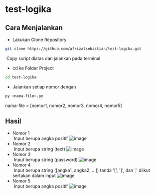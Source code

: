 # test-logika

## Cara Menjalankan <br/>
- Lakukan Clone Repository
```bash 
git clone https://github.com/afrizalsebastian/test-logika.git 
```
&nbsp;Copy script diatas dan jalankan pada terminal <br/>
- cd ke Folder Project
```bash 
cd test-logika
```
- Jalankan setiap nomor dengan
```bash 
py <nama-file>.py
```
nama-file = [nomor1, nomor2, nomor3, nomor4, nomor5]


## Hasil
- Nomor 1 <br/>
&nbsp;Input berupa angka positif
![image](https://user-images.githubusercontent.com/82313717/201459366-6fe7682e-0108-4839-88b0-f08df9e7b589.png)
- Nomor 2 <br/>
&nbsp;Input berupa string (text)
![image](https://user-images.githubusercontent.com/82313717/201461005-ce8084e3-40d0-4827-9c70-7907b5363e54.png)
- Nomor 3 <br/>
&nbsp;Input berupa string (password)
![image](https://user-images.githubusercontent.com/82313717/201461055-d932005e-73ee-4c63-ad3b-4421e3328bfb.png)
- Nomor 4 <br/>
&nbsp;Input berupa string ([angka1, angka2, ...]) tanda '[', ']', dan ',' diikut sertakan dalam input
![image](https://user-images.githubusercontent.com/82313717/201461172-e44c8f00-52b0-43f8-bf90-8b97288d5a3f.png)
- Nomor 5 <br/>
&nbsp;Input berupa angka positif
![image](https://user-images.githubusercontent.com/82313717/201461234-740fda63-c30e-4c9c-b164-e86e541934d4.png)
